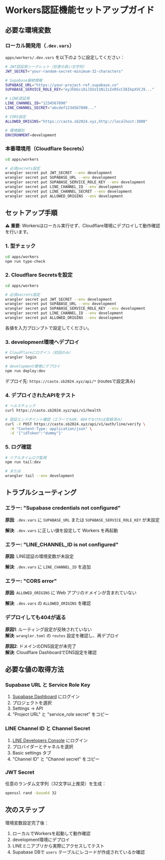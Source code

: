 # Workers認証機能セットアップガイド

## 必要な環境変数

### ローカル開発用（`.dev.vars`）

`apps/workers/.dev.vars` を以下のように設定してください：

```bash
# JWT認証用シークレット（任意の長い文字列）
JWT_SECRET="your-random-secret-minimum-32-characters"

# Supabase接続情報
SUPABASE_URL="https://your-project-ref.supabase.co"
SUPABASE_SERVICE_ROLE_KEY="eyJhbGciOiJIUzI1NiIsInR5cCI6IkpXVCJ9..."

# LINE認証用
LINE_CHANNEL_ID="1234567890"
LINE_CHANNEL_SECRET="abcdef1234567890..."

# CORS設定
ALLOWED_ORIGINS="https://casto.sb2024.xyz,http://localhost:3000"

# 環境識別
ENVIRONMENT=development
```

### 本番環境用（Cloudflare Secrets）

```bash
cd apps/workers

# 必須secrets設定
wrangler secret put JWT_SECRET --env development
wrangler secret put SUPABASE_URL --env development
wrangler secret put SUPABASE_SERVICE_ROLE_KEY --env development
wrangler secret put LINE_CHANNEL_ID --env development
wrangler secret put LINE_CHANNEL_SECRET --env development
wrangler secret put ALLOWED_ORIGINS --env development
```

## セットアップ手順

⚠️ **重要**: Workersはローカル実行せず、Cloudflare環境にデプロイして動作確認を行います。

### 1. 型チェック

```bash
cd apps/workers
npm run type-check
```

### 2. Cloudflare Secretsを設定

```bash
cd apps/workers

# 必須secrets設定
wrangler secret put JWT_SECRET --env development
wrangler secret put SUPABASE_URL --env development
wrangler secret put SUPABASE_SERVICE_ROLE_KEY --env development
wrangler secret put LINE_CHANNEL_ID --env development
wrangler secret put ALLOWED_ORIGINS --env development
```

各値を入力プロンプトで設定してください。

### 3. development環境へデプロイ

```bash
# Cloudflareにログイン（初回のみ）
wrangler login

# development環境にデプロイ
npm run deploy:dev
```

デプロイ先: `https://casto.sb2024.xyz/api/*` (routesで設定済み)

### 4. デプロイされたAPIをテスト

```bash
# ヘルスチェック
curl https://casto.sb2024.xyz/api/v1/health

# 認証エンドポイント確認（エラーでもOK、404でなければ登録済み）
curl -X POST https://casto.sb2024.xyz/api/v1/auth/line/verify \
  -H "Content-Type: application/json" \
  -d '{"idToken":"dummy"}'
```

### 5. ログ確認

```bash
# リアルタイムログ監視
npm run tail:dev

# または
wrangler tail --env development
```

## トラブルシューティング

### エラー: "Supabase credentials not configured"

**原因**: `.dev.vars` に `SUPABASE_URL` または `SUPABASE_SERVICE_ROLE_KEY` が未設定

**解決**: `.dev.vars` に正しい値を設定して Workers を再起動

### エラー: "LINE_CHANNEL_ID is not configured"

**原因**: LINE認証の環境変数が未設定

**解決**: `.dev.vars` に `LINE_CHANNEL_ID` を追加

### エラー: "CORS error"

**原因**: `ALLOWED_ORIGINS` に Web アプリのドメインが含まれていない

**解決**: `.dev.vars` の `ALLOWED_ORIGINS` を確認

### デプロイしても404が返る

**原因1**: ルーティング設定が反映されていない  
**解決**: `wrangler.toml` の `routes` 設定を確認し、再デプロイ

**原因2**: ドメインのDNS設定が未完了  
**解決**: Cloudflare DashboardでDNS設定を確認

## 必要な値の取得方法

### Supabase URL と Service Role Key

1. [Supabase Dashboard](https://app.supabase.com/) にログイン
2. プロジェクトを選択
3. Settings → API
4. "Project URL" と "service_role secret" をコピー

### LINE Channel ID と Channel Secret

1. [LINE Developers Console](https://developers.line.biz/) にログイン
2. プロバイダーとチャネルを選択
3. Basic settings タブ
4. "Channel ID" と "Channel secret" をコピー

### JWT Secret

任意のランダム文字列（32文字以上推奨）を生成：

```bash
openssl rand -base64 32
```

## 次のステップ

環境変数設定完了後：
1. ローカルでWorkersを起動して動作確認
2. development環境にデプロイ
3. LINEミニアプリから実際にアクセスしてテスト
4. Supabase DBで `users` テーブルにレコードが作成されているか確認
